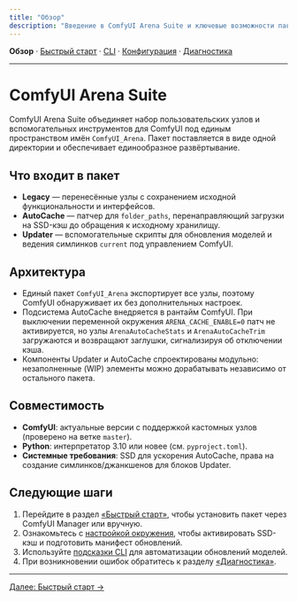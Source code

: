 ```yaml
---
title: "Обзор"
description: "Введение в ComfyUI Arena Suite и ключевые возможности пакета."
---
```


**Обзор** · [Быстрый старт](quickstart.md) · [CLI](cli.md) · [Конфигурация](config.md) · [Диагностика](troubleshooting.md)

---

# ComfyUI Arena Suite

ComfyUI Arena Suite объединяет набор пользовательских узлов и вспомогательных инструментов для ComfyUI под единым пространством имён `ComfyUI_Arena`. Пакет поставляется в виде одной директории и обеспечивает единообразное развёртывание.

## Что входит в пакет
- **Legacy** — перенесённые узлы с сохранением исходной функциональности и интерфейсов.
- **AutoCache** — патчер для `folder_paths`, перенаправляющий загрузки на SSD-кэш до обращения к исходному хранилищу.
- **Updater** — вспомогательные скрипты для обновления моделей и ведения симлинков `current` под управлением ComfyUI.

## Архитектура
- Единый пакет `ComfyUI_Arena` экспортирует все узлы, поэтому ComfyUI обнаруживает их без дополнительных настроек.
- Подсистема AutoCache внедряется в рантайм ComfyUI. При выключении переменной окружения `ARENA_CACHE_ENABLE=0` патч не активируется, но узлы `ArenaAutoCacheStats` и `ArenaAutoCacheTrim` загружаются и возвращают заглушки, сигнализируя об отключении кэша.
- Компоненты Updater и AutoCache спроектированы модульно: незаполненные (WIP) элементы можно дорабатывать независимо от остального пакета.

## Совместимость
- **ComfyUI**: актуальные версии с поддержкой кастомных узлов (проверено на ветке `master`).
- **Python**: интерпретатор 3.10 или новее (см. `pyproject.toml`).
- **Системные требования**: SSD для ускорения AutoCache, права на создание симлинков/джанкшенов для блоков Updater.

## Следующие шаги
1. Перейдите в раздел [«Быстрый старт»](quickstart.md), чтобы установить пакет через ComfyUI Manager или вручную.
2. Ознакомьтесь с [настройкой окружения](config.md), чтобы активировать SSD-кэш и подготовить манифест обновлений.
3. Используйте [подсказки CLI](cli.md) для автоматизации обновлений моделей.
4. При возникновении ошибок обратитесь к разделу [«Диагностика»](troubleshooting.md).

---

[Далее: Быстрый старт →](quickstart.md)
